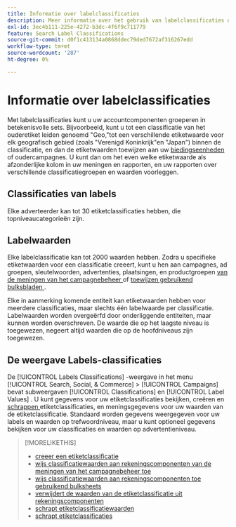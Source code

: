 ```yaml
---
title: Informatie over labelclassificaties
description: Meer informatie over het gebruik van labelclassificaties om uw accountcomponenten te groeperen.
exl-id: 3ec4b111-225e-4272-b3dc-4f6f9c711779
feature: Search Label Classifications
source-git-commit: d0f1c413134a0868ddec79ded7672af316267edd
workflow-type: tm+mt
source-wordcount: '287'
ht-degree: 0%

---
```


# Informatie over labelclassificaties

Met labelclassificaties kunt u uw accountcomponenten groeperen in betekenisvolle sets. Bijvoorbeeld, kunt u tot een classificatie van het ouderetiket leiden genoemd &quot;Geo,&quot;tot een verschillende etiketwaarde voor elk geografisch gebied (zoals &quot;Verenigd Koninkrijk&quot;en &quot;Japan&quot;) binnen de classificatie, en dan de etiketwaarden toewijzen aan uw [ biedingseenheden ](/help/search-social-commerce/glossary.md#a-b) of oudercampagnes. U kunt dan om het even welke etiketwaarde als afzonderlijke kolom in uw meningen en rapporten, en uw rapporten over verschillende classificatiegroepen en waarden voorleggen.

## Classificaties van labels

Elke adverteerder kan tot 30 etiketclassificaties hebben, die topniveaucategorieën zijn.

## Labelwaarden

Elke labelclassificatie kan tot 2000 waarden hebben. Zodra u specifieke etiketwaarden voor een classificatie creeert, kunt u hen aan campagnes, ad groepen, sleutelwoorden, advertenties, plaatsingen, en productgroepen [ van de meningen van het campagnebeheer ](classification-values-assign-campaign-management.md) of [ toewijzen gebruikend bulksbladen ](classification-values-assign-bulksheets.md).

Elke in aanmerking komende entiteit kan etiketwaarden hebben voor meerdere classificaties, maar slechts één labelwaarde per classificatie. Labelwaarden worden overgeërfd door onderliggende entiteiten, maar kunnen worden overschreven. De waarde die op het laagste niveau is toegewezen, negeert altijd waarden die op de hoofdniveaus zijn toegewezen.

## De weergave Labels-classificaties

De [!UICONTROL Labels Classifications] -weergave in het menu [!UICONTROL Search, Social, & Commerce] > [!UICONTROL Campaigns] bevat subweergaven [!UICONTROL Classifications] en [!UICONTROL Label Values] . U kunt gegevens voor uw etiketclassificaties bekijken, [ ](classification-create.md) creëren en [ schrappen ](classification-delete.md) etiketclassificaties, en meningsgegevens voor uw waarden van de etiketclassificatie. Standaard worden gegevens weergegeven voor uw labels en waarden op trefwoordniveau, maar u kunt optioneel gegevens bekijken voor uw classificaties en waarden op advertentieniveau.

>[!MORELIKETHIS]
>
>* [ creeer een etiketclassificatie ](classification-create.md)
>* [ wijs classificatiewaarden aan rekeningscomponenten van de meningen van het campagnebeheer toe ](classification-values-assign-campaign-management.md)
>* [ wijs classificatiewaarden aan rekeningscomponenten toe gebruikend bulksheets ](classification-values-assign-bulksheets.md)
>* [ verwijdert de waarden van de etiketclassificatie uit rekeningscomponenten ](classification-values-remove.md)
>* [ schrapt etiketclassificatiewaarden ](classification-values-delete.md)
>* [ schrapt etiketclassificaties ](classification-delete.md)
